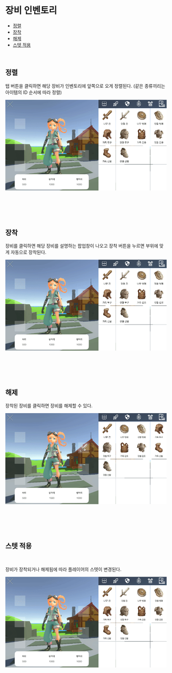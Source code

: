 # 장비 인벤토리

- [정렬](#정렬) <!-- omit in toc -->
- [장착](#장착)
- [해제](#해제)
- [스텟 적용](#스텟-적용)
    

<br>

## 정렬

탭 버튼을 클릭하면 해당 장비가 인벤토리에 앞쪽으로 오게 정렬된다. (같은 종류끼리는 아이템의 ID 순서에 따라 정렬)

![정렬](./inventory_equip_tab.gif)

<br>
<br>
<br>
<br>

## 장착

장비를 클릭하면 해당 장비를 설명하는 팝업창이 나오고 장착 버튼을 누르면 부위에 맞게 자동으로 장착된다.

![장착](./inventory_equip_equip.gif)

<br>
<br>
<br>
<br>

## 해제

장착된 장비를 클릭하면 장비를 해제할 수 있다.

![장착 해제](./inventory_equip_unequip.gif)

<br>
<br>
<br>
<br>

## 스텟 적용

<br>

장비가 장착되거나 해제됨에 따라 플레이어의 스텟이 변경된다.

![스텟 변경](./inventory_equip_stat.gif)